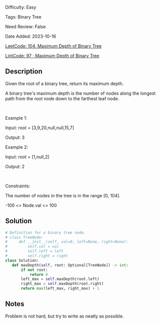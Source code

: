 Difficulty: Easy

Tags: Binary Tree

Need Review: False

Date Added: 2023-10-16

[LeetCode: 104. Maximum Depth of Binary Tree](https://leetcode.com/problems/maximum-depth-of-binary-tree/)

[LintCode: 97 · Maximum Depth of Binary Tree](https://lintcode.com/problem/97 )

## Description 

Given the root of a binary tree, return its maximum depth.

A binary tree's maximum depth is the number of nodes along the longest path from the root node down to the farthest leaf node.

 

Example 1:





Input: root = [3,9,20,null,null,15,7]

Output: 3



Example 2:



Input: root = [1,null,2]

Output: 2



 

Constraints:



The number of nodes in the tree is in the range [0, 104].

-100 <= Node.val <= 100



## Solution 
 ```python 
# Definition for a binary tree node.
# class TreeNode:
#     def __init__(self, val=0, left=None, right=None):
#         self.val = val
#         self.left = left
#         self.right = right
class Solution:
    def maxDepth(self, root: Optional[TreeNode]) -> int:
        if not root:
            return 0
        left_max = self.maxDepth(root.left)
        right_max = self.maxDepth(root.right)
        return max(left_max, right_max) + 1
 ``` 
## Notes
Problem is not hard, but try to write as neatly as possible.